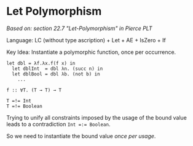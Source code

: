 Let Polymorphism
================

_Based on: section 22.7 "Let-Polymorphism" in Pierce PLT_

Language: LC (without type ascription) + Let + AE + IsZero + If

Key Idea: Instantiate a polymorphic function, once per occurrence.

    let dbl = λf.λx.f(f x) in
      let dblInt  = dbl λn. (succ n) in
      let dblBool = dbl λb. (not b) in
        ...

    f :: ∀T. (T → T) → T

    T =!= Int
    T =!= Boolean

Trying to unify all constraints imposed by the usage of the bound value leads to
a contradiction `Int =:= Boolean`.

So we need to instantiate the bound value *once per usage*.